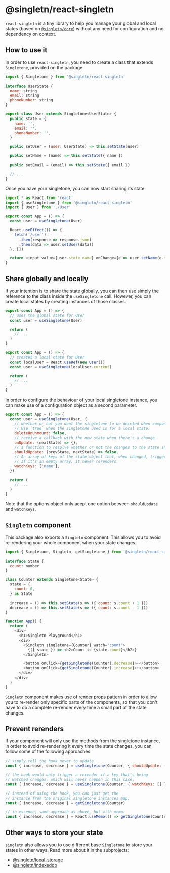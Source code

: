 # @singletn/react-singletn

`react-singletn` is a tiny library to help you manage your global and local states (based on [`@singletn/core`](../core)) without any need for configuration and no dependency on context.

## How to use it

In order to use `react-singletn`, you need to create a class that extends `Singletone`, provided on the package.

```js
import { Singletone } from '@singletn/react-singletn'

interface UserState {
  name: string
  email: string
  phoneNumber: string
}

export class User extends Singletone<UserState> {
  public state = {
    name: '',
    email: '',
    phoneNumber: '',
  }

  public setUser = (user: UserState) => this.setState(user)

  public setName = (name) => this.setState({ name })

  public setEmail = (email) => this.setState({ email })

  // ...
}
```

Once you have your singletone, you can now start sharing its state:

```js
import * as React from 'react'
import { useSingletone } from '@singletn/react-singletn'
import { User } from './User'

export const App = () => {
  const user = useSingletone(User)

  React.useEffect(() => {
    fetch('/user')
      .then(response => response.json)
      .then(data => user.setUser(data))
  }, [])

  return <input value={user.state.name} onChange={e => user.setName(e.target.value)} />
}
```

## Share globally and locally

If your intention is to share the state globally, you can then use simply the reference to the class inside the `useSingletone` call. However, you can create local states by creating instances of those classes.

```js
export const App = () => {
  // uses the global state for User
  const user = useSingletone(User)

  return (
    // ...
  )
}

export const App = () => {
  // creates a local state for User
  const localUser = React.useRef(new User())
  const user = useSingletone(localUser.current)

  return (
    // ...
  )
}

```

In order to configure the behaviour of your local singletone instance, you can make use of a configuration object as a second parameter.

```js
export const App = () => {
  const user = useSingletone(User, {
    // whether or not you want the singletone to be deleted when component unmounts.
    // Use `true` when the singletone used is for a local state.
    deleteOnUnmount: false,
    // receive a callback with the new state when there's a change
    onUpdate: (nextState) => {},
    // a function to resolve whether or not the changes to the state should trigger a rerender
    shouldUpdate: (prevState, nextState) => false,
    // An array of keys of the state object that, when changed, triggers a rerender
    // If it's an empty array, it never rerenders.
    watchKeys: ['name'],
  })

  return (
    // ...
  )
}

```

Note that the options object only acept one option between `shouldUpdate` and `watchKeys`.

## `Singletn` component
This package also exports a `Singletn` component. This allows you to avoid re-rendering your whole component when your state changes.

```js
import { Singletone, Singletn, getSingletone } from '@singletn/react-singletn'

interface State {
  count: number
}

class Counter extends Singletone<State> {
  state = {
    count: 0,
  } as State

  increase = () => this.setState(s => ({ count: s.count + 1 }))
  decrease = () => this.setState(s => ({ count: s.count - 1 }))
}

function App() {
  return (
    <div>
      <h1>Singletn Playground</h1>
      <div>
        <Singletn singletone={Counter} watch="count">
          {({ state }) => <h2>Count is {state.count}</h2>}
        </Singletn>

        <button onClick={getSingletone(Counter).decrease}>-</button>
        <button onClick={getSingletone(Counter).increase}>+</button>
      </div>
    </div>
  )
}

```

`Singletn` component makes use of [render props pattern](https://reactjs.org/docs/render-props.html) in order to allow you to re-render only specific parts of the components, so that you don't have to do a complete re-render every time a small part of the state changes.

## Prevent rerenders

If your component will only use the methods from the singletone instance, in order to avoid re-rendering it every time the state changes, you can follow some of the following approaches:

```js
// simply tell the hook never to update
const { increase, decrease } = useSingletone(Counter, { shouldUpdate: () => false });

// the hook would only trigger a rerender if a key that's being 
// watched changes, which will never happen in this case.
const { increase, decrease } = useSingletone(Counter, { watchKeys: [] });

// instead of using the hook, you can just get the 
// instance from the original singletone instances map.
const { increase, decrease } = getSingletone(Counter)

// in essence, same approach as above, but with memo.
const { increase, decrease } = React.useMemo(() => getSingletone(Counter), [])
```

## Other ways to store your state

`singletn` also allows you to use different base `Singletone` to store your states in other ways. Read more about it in the subprojects:

- [@singletn/local-storage](../local-storage)
- [@singletn/indexeddb](../indexeddb)
